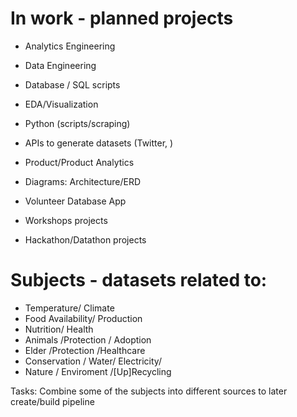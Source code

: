 # In work - planned projects 
- Analytics Engineering
- Data Engineering
- Database / SQL scripts
- EDA/Visualization
- Python (scripts/scraping)
- APIs to generate datasets (Twitter, ) 
- Product/Product Analytics
- Diagrams: Architecture/ERD
- Volunteer Database App

- Workshops projects
- Hackathon/Datathon projects


# Subjects - datasets related to:
- Temperature/ Climate
- Food Availability/ Production
- Nutrition/ Health
- Animals /Protection / Adoption
- Elder /Protection /Healthcare
- Conservation / Water/ Electricity/ 
- Nature / Enviroment /[Up]Recycling

Tasks:
Combine some of the subjects into different sources to later create/build pipeline
